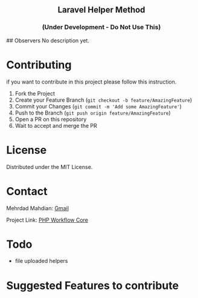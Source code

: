 <h2 align="center">Laravel Helper Method</h2>
<h3 align="center">(Under Development - Do Not Use This)</h3>
## Observers
No description yet.

<!-- CONTRIBUTING -->
# Contributing

if you want to contribute in this project please follow this instruction.

1. Fork the Project
2. Create your Feature Branch (`git checkout -b feature/AmazingFeature`)
3. Commit your Changes (`git commit -m 'Add some AmazingFeature'`)
4. Push to the Branch (`git push origin feature/AmazingFeature`)
5. Open a PR on this repository
6. Wait to accept and merge the PR

<!-- LICENSE -->
# License

Distributed under the MIT License.

<!-- CONTACT -->
# Contact

Mehrdad Mahdian: [Gmail](escherchia88@gmail.com)

Project Link: [PHP Workflow Core](https://github.com/escherchia/laravel-helpers)


# Todo
- file uploaded helpers

# Suggested Features to contribute
